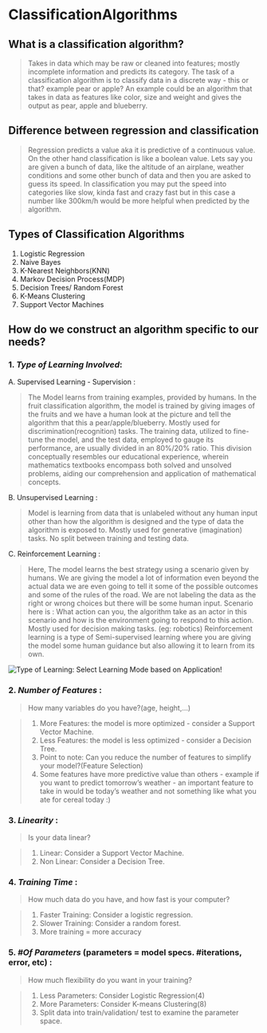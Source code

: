 # ClassificationAlgorithms

## **What is a classification algorithm?**
> Takes in data which may be raw or cleaned into features; mostly incomplete information and predicts its category.
> The task of a classification algorithm is to classify data in a discrete way - this or that? example pear or apple?
> An example could be an algorithm that takes in data as features like color, size and weight and gives the output as pear, apple and blueberry.

## **Difference between regression and classification**
> Regression predicts a value aka it is predictive of a continuous value. On the other hand classification is like a boolean value.
> Lets say you are given a bunch of data, like the altitude of an airplane, weather conditions and some other bunch of data and then you are asked to
guess its speed. In classification you may put the speed into categories like slow, kinda fast and crazy fast but in this case a number like 300km/h would be more helpful
when predicted by the algorithm.

## **Types of Classification Algorithms**

1. Logistic Regression
2. Naive Bayes
3. K-Nearest Neighbors(KNN)
4. Markov Decision Process(MDP)
5. Decision Trees/ Random Forest
6. K-Means Clustering
7. Support Vector Machines


## **How do we construct an algorithm specific to our needs?**

### 1. *_Type of Learning Involved_*:
   A. Supervised Learning - Supervision :
   > The Model learns from training examples, provided by humans.
   > In the fruit classification algorithm, the model is trained by giving images of the fruits and we have a human look at the picture and tell the algorithm that this a
     pear/apple/blueberry.
   > Mostly used for discrimination(recognition) tasks.
   > The training data, utilized to fine-tune the model, and the test data, employed to gauge its performance, are usually divided in an 80%/20% ratio.
     This division conceptually resembles our educational experience, wherein mathematics textbooks encompass both solved and unsolved problems, aiding our comprehension
     and application of mathematical concepts.

   B. Unsupervised Learning :
   > Model is learning from data that is unlabeled without any human input other than how the algorithm is designed and the type of data the algorithm is exposed to.
   > Mostly used for generative (imagination) tasks.
   > No split between training and testing data.

   C. Reinforcement Learning :
   > Here, The model learns the best strategy using a scenario given by humans.
   > We are giving the model a lot of information even beyond the actual data we are even going to tell it some of the possible outcomes and some of the rules of the road.
   > We are not labeling the data as the right or wrong choices but there will be some human input.
   > Scenario here is : What action can you, the algorithm take as an actor in this scenario and how is the environment going to respond to this action.
   > Mostly used for decision making tasks. (eg: robotics)
   > Reinforcement learning is a type of Semi-supervised learning where you are giving the model some human guidance but also allowing it to learn from its own.

 ![Type of Learning: Select Learning Mode based on Application!](https://www.google.com/search?rlz=1C5CHFA_enUS1021US1021&q=supervised+and+unsupervised+learning+venn&tbm=isch&source=lnms&sa=X&ved=2ahUKEwjYjKiSj8yAAxXmkYkEHU8DDrcQ0pQJegQIDRAB&biw=1440&bih=789&dpr=2#imgrc=zAhqOktv09g_hM)

### 2. *_Number of Features_* :

> How many variables do you have?(age, height,…)

> 1. More Features: the model is more optimized - consider a Support Vector Machine.
> 2. Less Features: the model is less optimized -  consider a Decision Tree.
> 3. Point to note: Can you reduce the number of features to simplify your model?(Feature Selection)
> 4. Some features have more predictive value than others - example if you want to predict tomorrow’s weather - an important feature to take in would be today’s weather and not something like what you ate for cereal today :)

### 3. *_Linearity_* :
    
> Is your data linear?
    
> 1. Linear: Consider a Support Vector Machine.
> 2. Non Linear: Consider a Decision Tree.

### 4. *_Training Time_* :

> How much data do you have, and how fast is your computer?

> 1. Faster Training: Consider a logistic regression.
> 2. Slower Training: Consider a random forest.
> 3. More training = more accuracy

### 5. *_#Of Parameters_* (parameters = model specs. #iterations, error, etc) :
    
> How much flexibility do you want in your training?
    
> 1. Less Parameters: Consider Logistic Regression(4)
> 2. More Parameters: Consider K-means Clustering(8)
> 3. Split data into train/validation/ test to examine the parameter space.

   
